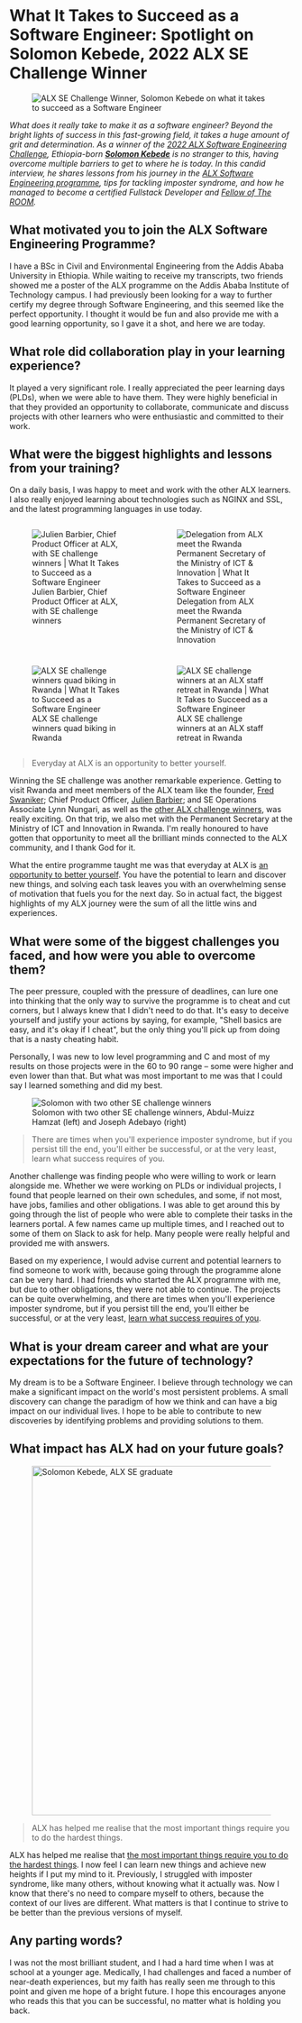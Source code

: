 <title>What It Takes to Succeed as a Software Engineer: Spotlight on Solomon Kebede, 2022 ALX SE Challenge Winner - ALX</title>

# What It Takes to Succeed as a Software Engineer: Spotlight on Solomon Kebede, 2022 ALX SE Challenge Winner

<figure>
	<img decoding="async" loading="lazy" src="https://www.alxafrica.com/wp-content/uploads/2023/05/Solomon-Abebe-1024x573.jpg" alt="ALX SE Challenge Winner, Solomon Kebede on what it takes to succeed as a Software Engineer" class="wp-image-8188" srcset="https://www.alxafrica.com/wp-content/uploads/2023/05/Solomon-Abebe-1024x573.jpg 1024w, https://www.alxafrica.com/wp-content/uploads/2023/05/Solomon-Abebe-300x168.jpg 300w, https://www.alxafrica.com/wp-content/uploads/2023/05/Solomon-Abebe-768x430.jpg 768w, https://www.alxafrica.com/wp-content/uploads/2023/05/Solomon-Abebe-1536x860.jpg 1536w, https://www.alxafrica.com/wp-content/uploads/2023/05/Solomon-Abebe-2048x1146.jpg 2048w" sizes="(max-width: 1024px) 100vw, 1024px" />
</figure>

<p><em><em>What does it really take to make it as a software engineer? Beyond the bright lights of success in this fast-growing field, it takes a huge amount of grit and determination. As a winner of the </em><a href=https://twitter.com/alx_africa/status/1595150192067883008 target="_blank" rel="noreferrer noopener"><em>2022 ALX Software Engineering Challenge</em></a><em>, Ethiopia-born </em><a href=https://www.linkedin.com/in/solomon-kebede-84b8a3259/ target="_blank" rel="noreferrer noopener"><strong><em>Solomon Kebede</em></strong></a><em> is no stranger to this, having overcome multiple barriers to get to where he is today. In this candid interview, he shares lessons from his journey in the </em><a href=https://www.alxafrica.com/software-engineering/ target="_blank" rel="noreferrer noopener"><em>ALX Software Engineering programme</em></a><em>, tips for tackling imposter syndrome, and how he managed to become a certified Fullstack Developer and </em><a href=https://www.alxafrica.com/blog/category/the-room-fellowship target="_blank" rel="noreferrer noopener"><em>Fellow of The ROOM</em></a><em>.</em></em></p>

<h2 class="wp-block-heading">What motivated you to join the ALX Software Engineering Programme?</h2>

<p>I have a BSc in Civil and Environmental Engineering from the Addis Ababa University in Ethiopia. While waiting to receive my transcripts, two friends showed me a poster of the ALX programme on the Addis Ababa Institute of Technology campus. I had previously been looking for a way to further certify my degree through Software Engineering, and this seemed like the perfect opportunity. I thought it would be fun and also provide me with a good learning opportunity, so I gave it a shot, and here we are today.</p>

<h2 class="wp-block-heading">What role did collaboration play in your learning experience?</h2>

<p>It played a very significant role. I really appreciated the peer learning days (PLDs), when we were able to have them. They were highly beneficial in that they provided an opportunity to collaborate, communicate and discuss projects with other learners who were enthusiastic and committed to their work.</p>

<h2 class="wp-block-heading">What were the biggest highlights and lessons from your training?</h2>

<p>On a daily basis, I was happy to meet and work with the other ALX learners. I also really enjoyed learning about technologies such as NGINX and SSL, and the latest programming languages in use today.</p>

<div style="display: grid; grid-template-columns: repeat(2, 1fr); grid-gap: 10px;">
<figure><img decoding="async" loading="lazy" data-id="7761" src="https://www.alxafrica.com/wp-content/uploads/2023/03/SE-challenge-winners-Julien-1024x768.jpeg" alt="Julien Barbier, Chief Product Officer at ALX, with SE challenge winners | What It Takes to Succeed as a Software Engineer" class="wp-image-7761" srcset="https://www.alxafrica.com/wp-content/uploads/2023/03/SE-challenge-winners-Julien-1024x768.jpeg 1024w, https://www.alxafrica.com/wp-content/uploads/2023/03/SE-challenge-winners-Julien-300x225.jpeg 300w, https://www.alxafrica.com/wp-content/uploads/2023/03/SE-challenge-winners-Julien-768x576.jpeg 768w, https://www.alxafrica.com/wp-content/uploads/2023/03/SE-challenge-winners-Julien.jpeg 1200w" sizes="(max-width: 1024px) 100vw, 1024px" /><figcaption class="wp-element-caption">Julien Barbier, Chief Product Officer at ALX, with SE challenge winners </figcaption></figure>



<figure><img decoding="async" loading="lazy" data-id="8192" src="https://www.alxafrica.com/wp-content/uploads/2023/05/DSE_6979-1024x683.jpg" alt="Delegation from ALX meet the Rwanda Permanent Secretary of the Ministry of ICT &amp; Innovation | What It Takes to Succeed as a Software Engineer" class="wp-image-8192" srcset="https://www.alxafrica.com/wp-content/uploads/2023/05/DSE_6979-1024x683.jpg 1024w, https://www.alxafrica.com/wp-content/uploads/2023/05/DSE_6979-300x200.jpg 300w, https://www.alxafrica.com/wp-content/uploads/2023/05/DSE_6979-768x512.jpg 768w, https://www.alxafrica.com/wp-content/uploads/2023/05/DSE_6979-1536x1024.jpg 1536w, https://www.alxafrica.com/wp-content/uploads/2023/05/DSE_6979-2048x1365.jpg 2048w" sizes="(max-width: 1024px) 100vw, 1024px" /><figcaption class="wp-element-caption">Delegation from ALX meet the Rwanda Permanent Secretary of the Ministry of ICT &amp; Innovation</figcaption></figure>



<figure><img decoding="async" loading="lazy" data-id="8191" src="https://www.alxafrica.com/wp-content/uploads/2023/05/ALX-SE-winners-quadbiking-1024x768.jpeg" alt="ALX SE challenge winners quad biking in Rwanda | What It Takes to Succeed as a Software Engineer" class="wp-image-8191" srcset="https://www.alxafrica.com/wp-content/uploads/2023/05/ALX-SE-winners-quadbiking-1024x768.jpeg 1024w, https://www.alxafrica.com/wp-content/uploads/2023/05/ALX-SE-winners-quadbiking-300x225.jpeg 300w, https://www.alxafrica.com/wp-content/uploads/2023/05/ALX-SE-winners-quadbiking-768x576.jpeg 768w, https://www.alxafrica.com/wp-content/uploads/2023/05/ALX-SE-winners-quadbiking-1536x1152.jpeg 1536w, https://www.alxafrica.com/wp-content/uploads/2023/05/ALX-SE-winners-quadbiking-2048x1536.jpeg 2048w" sizes="(max-width: 1024px) 100vw, 1024px" /><figcaption class="wp-element-caption">ALX SE challenge winners quad biking in Rwanda</figcaption></figure>



<figure><img decoding="async" loading="lazy" data-id="8190" src="https://www.alxafrica.com/wp-content/uploads/2023/05/ALX-SE-winners-1024x768.jpeg" alt="ALX SE challenge winners at an ALX staff retreat in Rwanda | What It Takes to Succeed as a Software Engineer" class="wp-image-8190" srcset="https://www.alxafrica.com/wp-content/uploads/2023/05/ALX-SE-winners-1024x768.jpeg 1024w, https://www.alxafrica.com/wp-content/uploads/2023/05/ALX-SE-winners-300x225.jpeg 300w, https://www.alxafrica.com/wp-content/uploads/2023/05/ALX-SE-winners-768x576.jpeg 768w, https://www.alxafrica.com/wp-content/uploads/2023/05/ALX-SE-winners-1536x1152.jpeg 1536w, https://www.alxafrica.com/wp-content/uploads/2023/05/ALX-SE-winners.jpeg 2048w" sizes="(max-width: 1024px) 100vw, 1024px" /><figcaption class="wp-element-caption">ALX SE challenge winners at an ALX staff retreat in Rwanda</figcaption></figure>
</figure></div>


<blockquote class="wp-block-quote">
<p>Everyday at ALX is an opportunity to better yourself.</p>
</blockquote>



<p>Winning the SE challenge was another remarkable experience. Getting to visit Rwanda and meet members of the ALX team like the founder, <a href=https://www.alxafrica.com/news/fred-swaniker-time-100-most-influential-people/ target="_blank" rel="noreferrer noopener">Fred Swaniker</a>; Chief Product Officer, <a href=https://www.alxafrica.com/news/ali-acquires-holberton-school/ target="_blank" rel="noreferrer noopener">Julien Barbier</a>; and SE Operations Associate Lynn Nungari, as well as the <a href=https://www.alxafrica.com/the-mom-who-codes-mayen-kalu/ target="_blank" rel="noreferrer noopener">other ALX challenge winners</a>, was really exciting. On that trip, we also met with the Permanent Secretary at the Ministry of ICT and Innovation in Rwanda. I&#39;m really honoured to have gotten that opportunity to meet all the brilliant minds connected to the ALX community, and I thank God for it.</p>



<p>What the entire programme taught me was that everyday at ALX is <a href=https://www.alxafrica.com/blog/how-alx-helped-me-unlock-my-true-potential-millicent-aluoch/ target="_blank" rel="noreferrer noopener">an opportunity to better yourself</a>. You have the potential to learn and discover new things, and solving each task leaves you with an overwhelming sense of motivation that fuels you for the next day. So in actual fact, the biggest highlights of my ALX journey were the sum of all the little wins and experiences. </p>



<h2 class="wp-block-heading">What were some of the biggest challenges you faced, and how were you able to overcome them?</h2>


<p>The peer pressure, coupled with the pressure of deadlines, can lure one into thinking that the only way to survive the programme is to cheat and cut corners, but I always knew that I didn&#39;t need to do that. It&#39;s easy to deceive yourself and justify your actions by saying, for example, &quot;Shell basics are easy, and it&#39;s okay if I cheat&quot;, but the only thing you&#39;ll pick up from doing that is a nasty cheating habit.</p>

<p>Personally, I was new to low level programming and C and most of my results on those projects were in the 60 to 90 range &ndash; some were higher and even lower than that. But what was most important to me was that I could say I learned something and did my best.</p>

<figure><img decoding="async" loading="lazy" src="https://www.alxafrica.com/wp-content/uploads/2023/05/ALX-SE-winners-3-1024x977.jpeg" alt="Solomon with two other SE challenge winners" class="wp-image-8189" srcset="https://www.alxafrica.com/wp-content/uploads/2023/05/ALX-SE-winners-3-1024x977.jpeg 1024w, https://www.alxafrica.com/wp-content/uploads/2023/05/ALX-SE-winners-3-300x286.jpeg 300w, https://www.alxafrica.com/wp-content/uploads/2023/05/ALX-SE-winners-3-768x733.jpeg 768w, https://www.alxafrica.com/wp-content/uploads/2023/05/ALX-SE-winners-3-1536x1466.jpeg 1536w, https://www.alxafrica.com/wp-content/uploads/2023/05/ALX-SE-winners-3-16x16.jpeg 16w, https://www.alxafrica.com/wp-content/uploads/2023/05/ALX-SE-winners-3.jpeg 2048w" sizes="(max-width: 840px) 100vw, 840px" /><figcaption class="wp-element-caption">Solomon with two other SE challenge winners, Abdul-Muizz Hamzat (left) and Joseph Adebayo (right)</figcaption></figure>



<blockquote class="wp-block-quote">
<p>There are times when you&#39;ll experience imposter syndrome, but if you persist till the end, you&#39;ll either be successful, or at the very least, learn what success requires of you.</p>
</blockquote>



<p>Another challenge was finding people who were willing to work or learn alongside me. Whether we were working on PLDs or individual projects, I found that people learned on their own schedules, and some, if not most, have jobs, families and other obligations. I was able to get around this by going through the list of people who were able to complete their tasks in the learners portal. A few names came up multiple times, and I reached out to some of them on Slack to ask for help. Many people were really helpful and provided me with answers.</p>



<p>Based on my experience, I would advise current and potential learners to find someone to work with, because going through the programme alone can be very hard. I had friends who started the ALX programme with me, but due to other obligations, they were not able to continue. The projects can be quite overwhelming, and there are times when you&#39;ll experience imposter syndrome, but if you persist till the end, you&#39;ll either be successful, or at the very least, <a href=https://www.alxafrica.com/blog/expect-to-fail-and-dont-get-hung-up-on-it/ target="_blank" rel="noreferrer noopener">learn what success requires of you</a>.</p>



<h2 class="wp-block-heading">What is your dream career and what are your expectations for the future of technology?</h2>



<p>My dream is to be a Software Engineer. I believe through technology we can make a significant impact on the world&#39;s most persistent problems. A small discovery can change the paradigm of how we think and can have a big impact on our individual lives. I hope to be able to contribute to new discoveries by identifying problems and providing solutions to them.</p>



<h2 class="wp-block-heading">What impact has ALX had on your future goals?</h2>



<div class="wp-block-media-text alignwide is-stacked-on-mobile"><figure class="wp-block-media-text__media"><img decoding="async" loading="lazy" width="583" height="620" src="https://www.alxafrica.com/wp-content/uploads/2023/05/Solomon-Abebe-2.jpeg" alt="Solomon Kebede, ALX SE graduate" class="wp-image-8195 size-full" srcset="https://www.alxafrica.com/wp-content/uploads/2023/05/Solomon-Abebe-2.jpeg 583w, https://www.alxafrica.com/wp-content/uploads/2023/05/Solomon-Abebe-2-282x300.jpeg 282w, https://www.alxafrica.com/wp-content/uploads/2023/05/Solomon-Abebe-2-16x16.jpeg 16w" sizes="(max-width: 583px) 100vw, 583px" /></figure><div class="wp-block-media-text__content">
<blockquote class="wp-block-quote">
<p>ALX has helped me realise that the most important things require you to do the hardest things.</p>
</blockquote>
</div></div>



<p></p>



<p>ALX has helped me realise that <a href=https://www.alxafrica.com/blog/be-prepared-to-give-your-all-alexandra-mizeros-charge-to-aspiring-alx-learners/ target="_blank" rel="noreferrer noopener">the most important things require you to do the hardest things</a>. I now feel I can learn new things and achieve new heights if I put my mind to it. Previously, I struggled with imposter syndrome, like many others, without knowing what it actually was. Now I know that there&#39;s no need to compare myself to others, because the context of our lives are different. What matters is that I continue to strive to be better than the previous versions of myself.&nbsp;</p>



<h2 class="wp-block-heading">Any parting words?</h2>



<p>I was not the most brilliant student, and I had a hard time when I was at school at a younger age. Medically, I had challenges and faced a number of near-death experiences, but my faith has really seen me through to this point and given me hope of a bright future. I hope this encourages anyone who reads this that you can be successful, no matter what is holding you back.</p>
